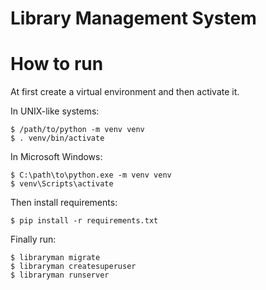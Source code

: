 Library Management System
=========================

How to run
==========

At first create a virtual environment and then activate it.

In UNIX-like systems:

	$ /path/to/python -m venv venv
	$ . venv/bin/activate

In Microsoft Windows:

	$ C:\path\to\python.exe -m venv venv
	$ venv\Scripts\activate

Then install requirements:

	$ pip install -r requirements.txt

Finally run:

	$ libraryman migrate
	$ libraryman createsuperuser
	$ libraryman runserver
